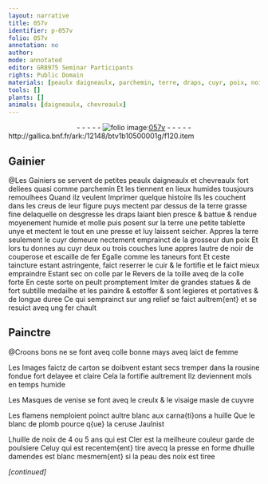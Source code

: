 ```yaml
---
layout: narrative
title: 057v
identifier: p-057v
folio: 057v
annotation: no
author:
mode: annotated
editor: GR8975 Seminar Participants
rights: Public Domain
materials: [peaulx daigneaulx, parchemin, terre, draps, cuyr, poix, noir de couperose, escaille de fer, cuir, toille, colle, laict de femme, carton, rousine, cuyvre, huille, blanc de plomb, ceruse, huille de noix, huille damendes, peau des noix]
tools: []
plants: []
animals: [daigneaulx, chevreaulx]
---
```


<div class="folio" align="center">- - - - - <a href="http://gallica.bnf.fr/ark:/12148/btv1b10500001g/f120.item" target="_blank"><img src="https://cu-mkp.github.io/2017-workshop-edition/assets/photo-icon.png" alt="folio image: " style="display:inline-block; margin-bottom:-3px;"/>057v</a> - - - - - </div> http://gallica.bnf.fr/ark:/12148/btv1b10500001g/f120.item   

## <span class="pro">Gainier</span>

 
@Les <span class="pro">Gainiers</span> se servent de petites <span class="m">peaulx <span class="al">daigneaulx</span></span> et <span class="al">chevreaulx</span> fort deliees quasi comme <span class="m">parchemin</span> Et les tiennent en lieux humides tousjours remoulhees Quand ilz veulent Imprimer quelque histoire Ils les couchent dans les creus de leur figure puys mectent par dessus de la <span class="m">terre</span> grasse fine delaquelle on desgresse les <span class="m">draps</span> laiant bien presce & battue & rendue moyenement humide et molle puis posent sur la <span class="m">terre</span> une petite tablette unye et mectent le tout en une presse et luy laissent seicher. Appres la <span class="m">terre</span> seulement le <span class="m">cuyr</span> demeure nectement emprainct de la grosseur dun <span class="m">poix</span> Et lors tu donnes au <span class="m">cuyr</span> deux ou trois couches lune appres lautre de <span class="m">noir de couperose</span> et <span class="m">escaille de fer</span> Egalle comme les <span class="pro">taneurs</span> font Et ceste taincture estant astringente, faict reserrer le <span class="m">cuir</span> & le fortifie et le faict mieux empraindre Estant sec on colle par le Revers de la <span class="m">toille</span> aveq de la <span class="m">colle</span> forte En ceste sorte on peult promptement Imiter de grandes statues & de fort subtille medailhe et les paindre & estoffer & sont legieres et portatives & de longue duree Ce qui semprainct sur ung relief se faict aultrem{ent} et se resuict aveq ung fer chault
    

## Painctre

 
@Croons bons ne se font aveq <span class="m">colle</span> bonne mays aveq <span class="m">laict de femme</span>
 
Les Images faictz de <span class="m">carton</span> se doibvent estant secs tremper dans la <span class="m">rousine</span> fondue fort delayee et claire Cela la fortifie aultrement Ilz deviennent mols en temps humide
 
Les Masques de <span class="pl">venise</span> se font aveq le creulx & le visaige masle de <span class="m">cuyvre</span>
 
Les <span class="pl">flamens</span> nemploient poinct aultre blanc aux carna{ti}ons a <span class="m">huille</span> Que le <span class="m">blanc de plomb</span> pource q{ue} la <span class="m">ceruse</span> Jaulnist
 
L<span class="m">huille de noix</span> de 4 ou 5 ans qui est Cler est la meilheure couleur garde de poulsiere Celuy qui est recentem{ent} tire avecq la presse en forme d<span class="m">huille damendes</span> est blanc mesmem{ent} si la <span class="m">peau des noix</span> est tiree
 
*[continued]*
 